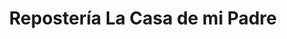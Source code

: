 ---
title: "Repostería La Casa de mi Padre"
url: /cochabamba/reposteria-la-casa-de-mi-padre/
shop: Bäckerei
---